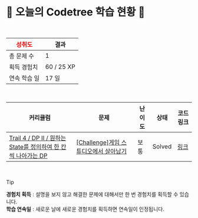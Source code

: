 # 🌲 오늘의 Codetree 학습 현황 🌲

<br />

| <span style="color:red;display:block;text-align:center;"> **성취도**</span> | 결과 |
|---|---|
| 총 문제 수 | 1 |
| 획득 경험치 | 60 / 25 XP |
| 연속 학습 일 | 17 일 |

<br />

|커리큘럼|문제|난이도|상태|코드 링크|
|---|---|---|---|---|
|[Trail 4 / DP II / 원하는 State를 정의하여 한 칸씩 나아가는 DP](https://www.codetree.ai/trail-info/intermediate-low/)|[[Challenge]게임 스튜디오에서 살아남기](https://www.codetree.ai/trails/complete/curated-cards/challenge-surviving-in-a-game-studio/)|보통|Solved|[링크](https://github.com/2jiyong/CodeTree/blob/main/251026/%EA%B2%8C%EC%9E%84%20%EC%8A%A4%ED%8A%9C%EB%94%94%EC%98%A4%EC%97%90%EC%84%9C%20%EC%82%B4%EC%95%84%EB%82%A8%EA%B8%B0/surviving-in-a-game-studio.py)|


<br />

> [!TIP]
> **경험치 획득** : 설명을 보지 않고 해결한 문제에 대해서만 한 번 경험치를 획득할 수 있습니다.  
> **학습 연속일** : 새로운 날에 새로운 경험치를 획득하면 연속일이 인정됩니다.

